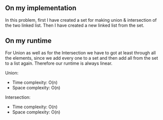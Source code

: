 ## On my implementation

In this problem, first I have created a set for making union & intersection of the two linked list. Then I have created a new linked list from the set.



## On my runtime

For Union as well as for the Intersection we have to got at least through all the elements, since we add every one to a set and then add all from the set to a list again. Therefore our runtime is always linear.

Union: 
- Time complexity: O(n) 
- Space complexity: O(n)


Intersection: 
- Time complexity: O(n) 
- Space complexity: O(n)


